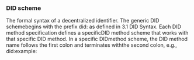 ### DID scheme

The formal syntax of a decentralized identifier. The generic DID schemebegins with the prefix did: as defined in 3.1 DID Syntax. Each DID method specification defines a specificDID method scheme that works with that specific DID method. In a specific DIDmethod scheme, the DID method name follows the first colon and terminates withthe second colon, e.g., did:example:
